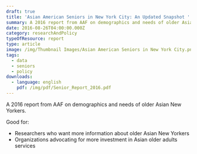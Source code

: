 ```yaml
---
draft: true
title: 'Asian American Seniors in New York City: An Updated Snapshot '
summary: A 2016 report from AAF on demographics and needs of older Asian New Yorkers.
date: 2016-08-26T04:00:00.000Z
category: researchAndPolicy
typeOfResource: report
type: article
image: /img/Thumbnail Images/Asian American Seniors in New York City.png
tags:
  - data
  - seniors
  - policy
downloads:
  - language: english
    pdf: /img/pdf/Senior_Report_2016.pdf
---
```


A 2016 report from AAF on demographics and needs of older Asian New Yorkers.

Good for:

* Researchers who want more information about older Asian New Yorkers
* Organizations advocating for more investment in Asian older adults services
